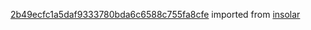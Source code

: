 [2b49ecfc1a5daf9333780bda6c6588c755fa8cfe](https://github.com/insolar/insolar/commit/2b49ecfc1a5daf9333780bda6c6588c755fa8cfe) imported from [insolar](https://github.com/insolar/insolar)
